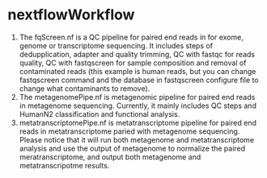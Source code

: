 # nextflowWorkflow
1. The fqScreen.nf is a QC pipeline for paired end reads in for exome, genome or transcriptome sequencing. It includes steps of dedupplication,  adapter and quality trimming, QC with fastqc for reads quality, QC with fastqscreen for sample composition and removal of contaminated reads (this example is human reads, but you can change fastqscreen command and the database in fastqscreen configure file to change what contaminants to remove). 
2. The metagenomePipe.nf is metagenomic pipeline for paired end reads in metagenome sequencing. Currently, it mainly includes QC steps and HumanN2 classification and functional analysis.
3. metatranscriptomePipe.nf is metatranscriptome pipeline for paired end reads in metatranscriptome paried with metagenome sequencing. Please notice that it will run both metagenome and metatranscriptome analysis and use the output of metagenome to normalize the paired meratranscriptome, and output both metagenome and metatranscripotme results.   
